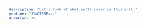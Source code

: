 ```yaml
---
  description: "Let's look at what we'll cover in this unit."
  youtube: "JYxOTS9Pvcs"
  duration: 75
---
```

